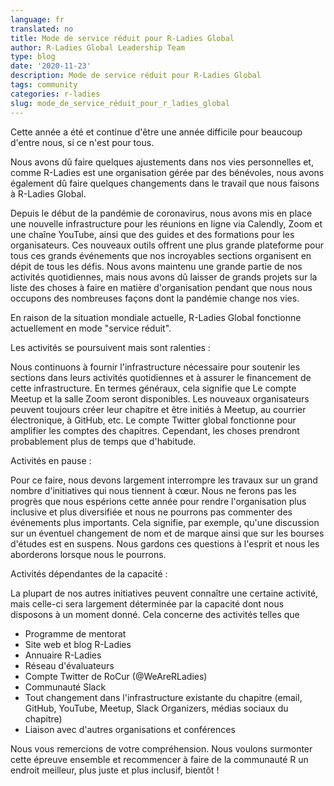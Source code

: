 ```yaml
---
language: fr
translated: no
title: Mode de service réduit pour R-Ladies Global
author: R-Ladies Global Leadership Team
type: blog
date: '2020-11-23'
description: Mode de service réduit pour R-Ladies Global
tags: community
categories: r-ladies
slug: mode_de_service_réduit_pour_r_ladies_global
---
```


Cette année a été et continue d'être une année difficile pour beaucoup d'entre nous, si ce n'est pour tous.

Nous avons dû faire quelques ajustements dans nos vies personnelles et, comme R-Ladies est une organisation gérée par des bénévoles, nous avons également dû faire quelques changements dans le travail que nous faisons à R-Ladies Global.

Depuis le début de la pandémie de coronavirus, nous avons mis en place une nouvelle infrastructure pour les réunions en ligne via Calendly, Zoom et une chaîne YouTube, ainsi que des guides et des formations pour les organisateurs.
Ces nouveaux outils offrent une plus grande plateforme pour tous ces grands événements que nos incroyables sections organisent en dépit de tous les défis.
Nous avons maintenu une grande partie de nos activités quotidiennes, mais nous avons dû laisser de grands projets sur la liste des choses à faire en matière d'organisation pendant que nous nous occupons des nombreuses façons dont la pandémie change nos vies.

En raison de la situation mondiale actuelle, R-Ladies Global fonctionne actuellement en mode "service réduit".

Les activités se poursuivent mais sont ralenties :

Nous continuons à fournir l'infrastructure nécessaire pour soutenir les sections dans leurs activités quotidiennes et à assurer le financement de cette infrastructure.
En termes généraux, cela signifie que Le compte Meetup et la salle Zoom seront disponibles.
Les nouveaux organisateurs peuvent toujours créer leur chapitre et être initiés à Meetup, au courrier électronique, à GitHub, etc.
Le compte Twitter global fonctionne pour amplifier les comptes des chapitres.
Cependant, les choses prendront probablement plus de temps que d'habitude.

Activités en pause :

Pour ce faire, nous devons largement interrompre les travaux sur un grand nombre d'initiatives qui nous tiennent à cœur.
Nous ne ferons pas les progrès que nous espérions cette année pour rendre l'organisation plus inclusive et plus diversifiée et nous ne pourrons pas commenter des événements plus importants.
Cela signifie, par exemple, qu'une discussion sur un éventuel changement de nom et de marque ainsi que sur les bourses d'études est en suspens.
Nous gardons ces questions à l'esprit et nous les aborderons lorsque nous le pourrons.

Activités dépendantes de la capacité :

La plupart de nos autres initiatives peuvent connaître une certaine activité, mais celle-ci sera largement déterminée par la capacité dont nous disposons à un moment donné.
Cela concerne des activités telles que

- Programme de mentorat
- Site web et blog R-Ladies
- Annuaire R-Ladies
- Réseau d'évaluateurs
- Compte Twitter de RoCur (@WeAreRLadies)
- Communauté Slack
- Tout changement dans l'infrastructure existante du chapitre (email, GitHub, YouTube, Meetup, Slack Organizers, médias sociaux du chapitre)
- Liaison avec d'autres organisations et conférences

Nous vous remercions de votre compréhension.
Nous voulons surmonter cette épreuve ensemble et recommencer à faire de la communauté R un endroit meilleur, plus juste et plus inclusif, bientôt !


